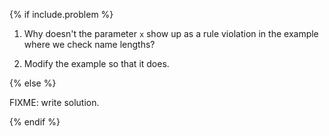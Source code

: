 {% if include.problem %}

1.  Why doesn't the parameter `x` show up as a rule violation
    in the example where we check name lengths?

2.  Modify the example so that it does.

{% else %}

FIXME: write solution.

{% endif %}
